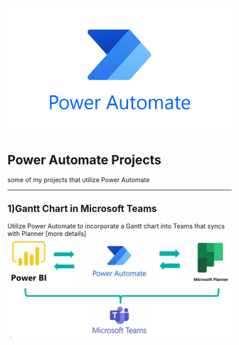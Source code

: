 ![Icon](https://github.com/Fauzanpaimen/PowerAutomateprojects/blob/main/Image/powerautomate.png)

# Power Automate Projects

some of my projects that utilize Power Automate

-----------------------------------------------------------------------------------------------------------------------------------------------------------------------------

## 1)Gantt Chart in Microsoft Teams
Utilize Power Automate to  incorporate a Gantt chart into Teams that syncs with Planner [more details]
![Icon](https://github.com/Fauzanpaimen/PowerAutomateprojects/blob/main/Image/Screenshot%202024-03-12%20145040.png)


